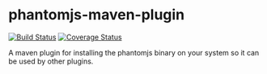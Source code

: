 phantomjs-maven-plugin
======================

[![Build Status](https://travis-ci.org/klieber/phantomjs-maven-plugin.png)](https://travis-ci.org/klieber/phantomjs-maven-plugin) [![Coverage Status](https://coveralls.io/repos/klieber/phantomjs-maven-plugin/badge.png?branch=master)](https://coveralls.io/r/klieber/phantomjs-maven-plugin?branch=master)

A maven plugin for installing the phantomjs binary on your system so it can be used by other plugins.
